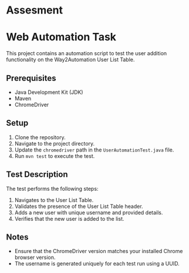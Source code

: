 # Assesment

# Web Automation Task

This project contains an automation script to test the user addition functionality on the Way2Automation User List Table.

## Prerequisites

- Java Development Kit (JDK)
- Maven
- ChromeDriver

## Setup

1. Clone the repository.
2. Navigate to the project directory.
3. Update the `chromedriver` path in the `UserAutomationTest.java` file.
4. Run `mvn test` to execute the test.

## Test Description

The test performs the following steps:
1. Navigates to the User List Table.
2. Validates the presence of the User List Table header.
3. Adds a new user with unique username and provided details.
4. Verifies that the new user is added to the list.

## Notes

- Ensure that the ChromeDriver version matches your installed Chrome browser version.
- The username is generated uniquely for each test run using a UUID.
